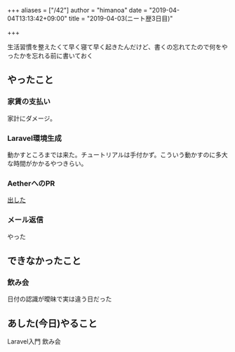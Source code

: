 +++
aliases = ["/42"]
author = "himanoa"
date = "2019-04-04T13:13:42+09:00"
title = "2019-04-03(ニート歴3日目)"

+++

生活習慣を整えたくて早く寝て早く起きたんだけど、書くの忘れてたので何をやったかを忘れる前に書いておく

## やったこと

### 家賃の支払い

家計にダメージ。

### Laravel環境生成

動かすところまでは来た。チュートリアルは手付かず。こういう動かすのに多大な時間がかかるやつきらい。

### AetherへのPR

[出した](https://github.com/josephhutch/aether/pull/26)


### メール返信

やった

## できなかったこと


### 飲み会

日付の認識が曖昧で実は違う日だった

## あした(今日)やること

Laravel入門
飲み会
